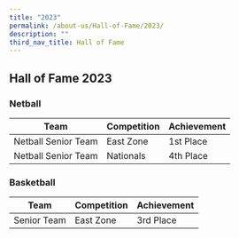 ```yaml
---
title: "2023"
permalink: /about-us/Hall-of-Fame/2023/
description: ""
third_nav_title: Hall of Fame
---
```

## Hall of Fame 2023

### Netball

| Team | Competition | Achievement |
| -------- | -------- | -------- |
| Netball Senior Team    | East Zone     | 1st Place     |
| Netball Senior Team   | Nationals     | 4th Place     |

### Basketball

| Team | Competition | Achievement |
| -------- | -------- | -------- |
| Senior Team    | East Zone     | 3rd Place     |